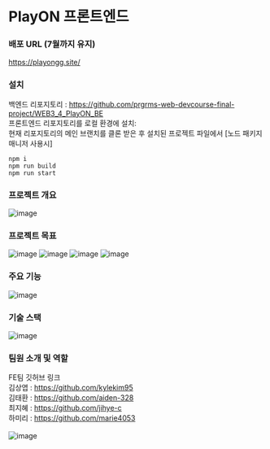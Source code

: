 # PlayON 프론트엔드

### 배포 URL (7월까지 유지)
https://playongg.site/
### 설치
백엔드 리포지토리 : https://github.com/prgrms-web-devcourse-final-project/WEB3_4_PlayON_BE<br>
프론트엔드 리포지토리를 로컬 환경에 설치:<br>
현재 리포지토리의 메인 브랜치를 클론 받은 후 설치된 프로젝트 파일에서 [노드 패키지 매니저 사용시]
```
npm i
npm run build
npm run start
```
### 프로젝트 개요
![image](https://github.com/user-attachments/assets/2acd0a1c-63a4-456b-8614-bc7e253e4cf2)
### 프로젝트 목표
![image](https://github.com/user-attachments/assets/822f7dc7-fc58-4c03-9d96-7f31e7a10252)
![image](https://github.com/user-attachments/assets/37ef19d0-9456-4889-86d7-615e94a2b4cf)
![image](https://github.com/user-attachments/assets/2daf6f78-ed16-4d80-97fd-c16899751778)
![image](https://github.com/user-attachments/assets/4a7c34a1-517d-474c-ad53-ee5cce8c32c9)
### 주요 기능
![image](https://github.com/user-attachments/assets/f1627e39-3da2-40e1-b82f-75daba5dbf80)
### 기술 스택
![image](https://github.com/user-attachments/assets/5fe7c0e5-d42b-4f78-b081-163ed3ca17a5)
### 팀원 소개 및 역할
FE팀 깃허브 링크<br>
김상엽 : <a href="https://github.com/kylekim95">https://github.com/kylekim95</a><br>
김태환 : <a href="https://github.com/aiden-328">https://github.com/aiden-328</a><br>
최지혜 : <a href="https://github.com/jihye-c">https://github.com/jihye-c</a><br>
하미리 : <a href="https://github.com/marie4053">https://github.com/marie4053</a><br>
<br>
![image](https://github.com/user-attachments/assets/38c06dbc-3242-47ae-be2b-88130be943d8)
